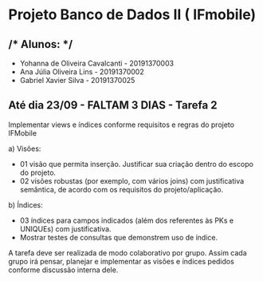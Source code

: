 # Projeto Banco de Dados II ( IFmobile)

<h2>/* Alunos: */ </br></h2>

- Yohanna de Oliveira Cavalcanti - 20191370003 </br>
- Ana Júlia Oliveira Lins - 20191370002    </br>
- Gabriel Xavier Silva - 20191370025   </br>

<h2> Até dia 23/09  - <bold>FALTAM 3 DIAS</bold> -  Tarefa 2</h2>

Implementar views e índices conforme requisitos e regras do projeto IFMobile


a)	Visões:
- 01 visão que permita inserção. Justificar sua criação dentro do escopo do projeto. 
- 02 visões robustas (por exemplo, com vários joins) com justificativa semântica, de acordo com os requisitos do projeto/aplicação.

b)	Índices:
   - 03 índices para campos indicados (além dos referentes às PKs e UNIQUEs) com justificativa. 
   - Mostrar testes de consultas que demonstrem uso de índice.  


A tarefa deve ser realizada de modo colaborativo por grupo. Assim cada grupo irá pensar, planejar e implementar as visões e índices pedidos conforme discussão interna dele. 
